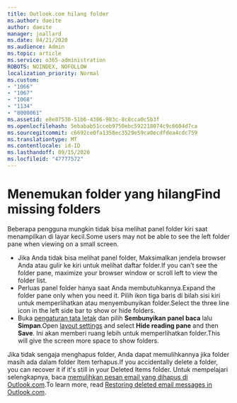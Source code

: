 ```yaml
---
title: Outlook.com hilang folder
ms.author: daeite
author: daeite
manager: joallard
ms.date: 04/21/2020
ms.audience: Admin
ms.topic: article
ms.service: o365-administration
ROBOTS: NOINDEX, NOFOLLOW
localization_priority: Normal
ms.custom:
- "1066"
- "1067"
- "1068"
- "1134"
- "8000061"
ms.assetid: e8e87530-51b6-4386-983c-8c8cca0c5b3f
ms.openlocfilehash: 5ebabab51cceb9750ebc592218074c9c6604d7ca
ms.sourcegitcommit: c6692ce0fa1358ec3529e59ca0ecdfdea4cdc759
ms.translationtype: MT
ms.contentlocale: id-ID
ms.lasthandoff: 09/15/2020
ms.locfileid: "47777572"
---
```

# <a name="find-missing-folders"></a><span data-ttu-id="0bebc-102">Menemukan folder yang hilang</span><span class="sxs-lookup"><span data-stu-id="0bebc-102">Find missing folders</span></span>

<span data-ttu-id="0bebc-103">Beberapa pengguna mungkin tidak bisa melihat panel folder kiri saat menampilkan di layar kecil.</span><span class="sxs-lookup"><span data-stu-id="0bebc-103">Some users may not be able to see the left folder pane when viewing on a small screen.</span></span>

- <span data-ttu-id="0bebc-104">Jika Anda tidak bisa melihat panel folder, Maksimalkan jendela browser Anda atau gulir ke kiri untuk melihat daftar folder.</span><span class="sxs-lookup"><span data-stu-id="0bebc-104">If you can't see the folder pane, maximize your browser window or scroll left to view the folder list.</span></span>
- <span data-ttu-id="0bebc-105">Perluas panel folder hanya saat Anda membutuhkannya.</span><span class="sxs-lookup"><span data-stu-id="0bebc-105">Expand the folder pane only when you need it.</span></span> <span data-ttu-id="0bebc-106">Pilih ikon tiga baris di bilah sisi kiri untuk memperlihatkan atau menyembunyikan folder.</span><span class="sxs-lookup"><span data-stu-id="0bebc-106">Select the three line icon in the left side bar to show or hide folders.</span></span>
- <span data-ttu-id="0bebc-107">Buka [pengaturan tata letak](https://outlook.live.com/mail/options/mail/layout) dan pilih **Sembunyikan panel baca** lalu **Simpan**.</span><span class="sxs-lookup"><span data-stu-id="0bebc-107">Open [layout settings](https://outlook.live.com/mail/options/mail/layout) and select **Hide reading pane** and then **Save**.</span></span> <span data-ttu-id="0bebc-108">Ini akan memberi ruang lebih untuk memperlihatkan folder.</span><span class="sxs-lookup"><span data-stu-id="0bebc-108">This will give the screen more space to show folders.</span></span>

<span data-ttu-id="0bebc-109">Jika tidak sengaja menghapus folder, Anda dapat memulihkannya jika folder masih ada dalam folder Item terhapus.</span><span class="sxs-lookup"><span data-stu-id="0bebc-109">If you accidentally delete a folder, you can recover it if it's still in your Deleted Items folder.</span></span> <span data-ttu-id="0bebc-110">Untuk mempelajari selengkapnya, baca [memulihkan pesan email yang dihapus di Outlook.com](https://support.office.com/article/cf06ab1b-ae0b-418c-a4d9-4e895f83ed50).</span><span class="sxs-lookup"><span data-stu-id="0bebc-110">To learn more, read [Restoring deleted email messages in Outlook.com](https://support.office.com/article/cf06ab1b-ae0b-418c-a4d9-4e895f83ed50).</span></span>

